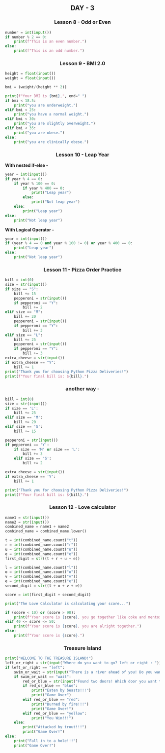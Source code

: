 <h2 style="text-align:center">DAY - 3</h2>  

<h3 style="text-align:center;">Lesson 8 - Odd or Even</h3>  

```python
number = int(input())
if number % 2 == 0:
    print(f"This is an even number.")
else:
    print(f"This is an odd number.")
```
<h3 style="text-align:center;">Lesson 9 - BMI 2.0</h3>  

```python
height = float(input())
weight = float(input())

bmi = (weight/(height ** 2))

print(f"Your BMI is {bmi},", end=" ")
if bmi < 18.5:
    print("you are underweight.")
elif bmi < 25:
    print("you have a normal weight.")
elif bmi < 30:
    print("you are slightly overweight.")
elif bmi < 35:
    print("you are obese.")
else:
    print("you are clinically obese.")
```  
<h3 style="text-align:center;">Lesson 10 - Leap Year</h3>  

**With nested if-else -**  
```python
year = int(input())
if year % 4 == 0:
    if year % 100 == 0:
        if year % 400 == 0:
            print("Leap year")
        else:
            print("Not leap year")
    else:
        print("Leap year")
else:
    print("Not leap year")
```  
**With Logical Operator -**  
```python
year = int(input())
if (year % 4 == 0 and year % 100 != 0) or year % 400 == 0:
    print("Leap year")
else:
    print("Not leap year")
```  
<h3 style="text-align:center;">Lesson 11 - Pizza Order Practice</h3>  

```python
bill = int(0)
size = str(input())
if size == "S":
    bill += 15
    pepperoni = str(input())
    if pepperoni == "Y":
        bill += 2
elif size == "M":
    bill += 20
    pepperoni = str(input())
    if pepperoni == "Y":
        bill += 3
elif size == "L":
    bill += 25
    pepperoni = str(input())
    if pepperoni == "Y":
        bill += 3
extra_cheese = str(input())
if extra_cheese == "Y":
    bill += 1
print("Thank you for choosing Python Pizza Deliveries!")
print(f"Your final bill is: ${bill}.")
```  
<h3 style="text-align:center;">another way - </h3>  

```python
bill = int(0)
size = str(input())
if size == 'L':
    bill += 25
elif size == 'M':
    bill += 20
elif size == 'S':
    bill += 15

pepperoni = str(input())
if pepperoni == 'Y':
    if size == 'M' or size == 'L':
        bill += 3
    elif size == 'S':
        bill += 2

extra_cheese = str(input())
if extra_cheese == 'Y':
    bill += 1

print("Thank you for choosing Python Pizza Deliveries!")
print(f"Your final bill is: ${bill}.")
```

<h3 style="text-align:center;">Lesson 12 - Love calculator</h3>  

```python
name1 = str(input())
name2 = str(input())
combined_name = name1 + name2
combined_name = combined_name.lower()

t = int(combined_name.count("t"))
r = int(combined_name.count("r"))
u = int(combined_name.count("u"))
e = int(combined_name.count("e"))
first_digit = str((t + r + u + e))

l = int(combined_name.count("l"))
o = int(combined_name.count("o"))
v = int(combined_name.count("v"))
e = int(combined_name.count("e"))
second_digit = str((l + o + v + e))

score = int(first_digit + second_digit)

print("The Love Calculator is calculating your score...")

if (score < 10) or (score > 90):
    print(f"Your score is {score}, you go together like coke and mentos.")
elif 40 <= score <= 50:
    print(f"Your score is {score}, you are alright together.")
else:
    print(f"Your score is {score}.")
```  
<h3 style="text-align:center;">Treasure Island</h3>  

```python
print("WELCOME TO THE TREASURE ISLAND!")
left_or_right = str(input("Where do you want to go? left or right : "))
if left_or_right == "left":
    swim_or_wait = str(input("There is a river ahead of you! Do you want to swim or wait : "))
    if swim_or_wait == "wait":
        red_or_blue = str(input("Found two doors! Which door you want to go in? red or blue or yellow: "))
        if red_or_blue == "blue":
            print("Eaten by beasts!!!")
            print("Game Over")
        elif red_or_blue == "red":
            print("Burned by fire!!!")
            print("Game Over!")
        elif red_or_blue == "yellow":
            print("You Win!!!")
    else:
        print("Attacked by trout!!!")
        print("Game Over!")
else:
    print("Fall in to a hole!!!")
    print("Game Over!")
```